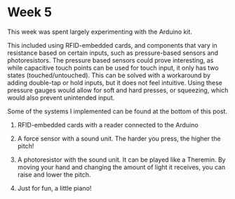 # Week 5

This week was spent largely experimenting with the Arduino kit.

This included using RFID-embedded cards, and components that vary in resistance based on certain inputs, such as pressure-based sensors and photoresistors. The pressure based sensors could prove interesting, as while capacitive touch points can be used for touch input, it only has two states (touched/untouched). This can be solved with a workaround by adding double-tap or hold inputs, but it does not feel intuitive. Using these pressure gauges would allow for soft and hard presses, or squeezing, which would also prevent unintended input.

Some of the systems I implemented can be found at the bottom of this post.

1. RFID-embedded cards with a reader connected to the Arduino

2. A force sensor with a sound unit. The harder you press, the higher the pitch!

3. A photoresistor with the sound unit. It can be played like a Theremin. By moving your hand and changing the amount of light it receives, you can raise and lower the pitch.

4. Just for fun, a little piano!
